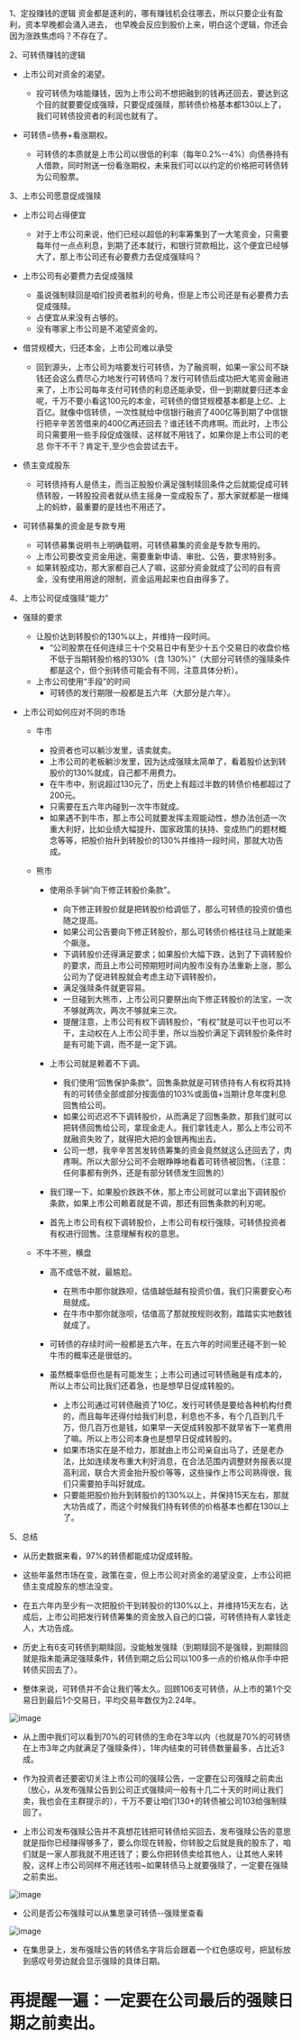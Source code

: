 1、定投赚钱的逻辑
资金都是逐利的，哪有赚钱机会往哪去，所以只要企业有盈利，资本早晚都会涌入进去， 也早晚会反应到股价上来，明白这个逻辑，你还会因为涨跌焦虑吗？不存在了。

2、可转债赚钱的逻辑
- 上市公司对资金的渴望。
  - 投可转债为啥能赚钱，因为上市公司不想把融到的钱再还回去，要达到这个目的就要要促成强赎，只要促成强赎，那转债价格基本都130以上了，我们可转债投资者的利润也就有了。

- 可转债=债券+看涨期权。
  - 可转债的本质就是上市公司以很低的利率（每年0.2%--4%）向债券持有人借款，同时附送一份看涨期权，未来我们可以以约定的价格把可转债转为公司股票。

3、上市公司愿意促成强赎
- 上市公司占得便宜
  - 对于上市公司来说，他们已经以超低的利率筹集到了一大笔资金，只需要每年付一点点利息，到期了还本就行，和银行贷款相比，这个便宜已经够大了，那上市公司还有必要费力去促成强赎吗？

- 上市公司有必要费力去促成强赎
  - 虽说强制赎回是咱们投资者胜利的号角，但是上市公司还是有必要费力去促成强赎。
  - 占便宜从来没有占够的。
  - 没有哪家上市公司是不渴望资金的。
  
- 借贷规模大，归还本金，上市公司难以承受
  - 回到源头，上市公司为啥要发行可转债，为了融资啊，如果一家公司不缺钱还会这么费尽心力地发行可转债吗？发行可转债后成功把大笔资金融进来了，上市公司每年支付可转债的利息还能承受，但一到期就要归还本金呢，千万不要小看这100元的本金，可转债的借贷规模基本都是上亿、上百亿。就像中信转债，一次性就给中信银行融资了400亿等到期了中信银行把辛辛苦苦借来的400亿再还回去？谁还钱不肉疼啊。而此时，上市公司只需要用一些手段促成强赎，这样就不用钱了，如果你是上市公司的老总 你干不干？肯定干,至少也会尝试去干。
  
- 债主变成股东
  - 可转债持有人是债主，而当正股股价满足强制赎回条件之后就能促成可转债转股，一转股投资者就从债主摇身一变成股东了，那大家就都是一根绳上的蚂蚱，最重要的是钱也不用还了。
  
- 可转债募集的资金是专款专用
  - 可转债募集说明书上明确载明，可转债募集的资金是专款专用的。
  - 上市公司要改变资金用途，需要重新申请、审批、公告，要求特别多。
  - 如果转股成功，那大家都自己人了嘛，这部分资金就成了公司的自有资金，没有使用用途的限制，资金运用起来也自由得多了。
  
4、上市公司促成强赎“能力”
- 强赎的要求
  - 让股价达到转股价的130%以上，并维持一段时间。
    - “公司股票在任何连续三十个交易日中有至少十五个交易日的收盘价格不低于当期转股价格的130%（含 130%）”（大部分可转债的强赎条件都是这个，但个别转债可能会有不同，注意具体分析）。
  - 上市公司使用“手段”的时间
    - 可转债的发行期限一般都是五六年（大部分是六年）。
	
- 上市公司如何应对不同的市场
  - 牛市
    - 投资者也可以躺沙发里，该卖就卖。
	- 上市公司的老板躺沙发里，因为达成强赎太简单了，看着股价达到转股价的130%就成，自己都不用费力。
	- 在牛市中，别说超过130元了，历史上有超过半数的转债价格都超过了200元。
	- 只需要在五六年内碰到一次牛市就成。
	- 如果遇不到牛市，那上市公司就要发挥主观能动性，想办法创造一次重大利好，比如业绩大幅提升、国家政策的扶持、变成热门的题材概念等等，把股价抬升到转股价的130%并维持一段时间，那就大功告成。
  
  - 熊市
    - 使用杀手锏“向下修正转股价条款”。
	  - 向下修正转股价就是把转股价给调低了，那么可转债的投资价值也随之提高。
	  - 如果公司公告要向下修正转股价，那么可转债价格往往马上就能来个飙涨。
	  - 下调转股价还得满足要求；如果股价大幅下跌，达到了下调转股价的要求，而且上市公司预期短时间内股市没有办法重新上涨，那么公司为了促进转股就会考虑主动下调转股价。
	  - 满足强赎条件就更容易。
	  - 一旦碰到大熊市，上市公司只要祭出向下修正转股价的法宝，一次不够就两次，两次不够就来三次。
	  - 提醒注意，上市公司有权下调转股价，“有权”就是可以干也可以不干，主动权在人上市公司手里，所以当股价满足下调转股价条件时是有可能下调，而不是一定下调。
	  
	- 上市公司就是赖着不下调。
	  - 我们使用“回售保护条款”。回售条款就是可转债持有人有权将其持有的可转债全部或部分按面值的103%或面值+当期计息年度利息回售给公司。
	  - 如果公司迟迟不下调转股价，从而满足了回售条款，那我们就可以把转债回售给公司，拿现金走人。我们拿钱走人，那么上市公司不就融资失败了，就得把大把的金银再掏出去。
	  - 公司一想，我辛辛苦苦发转债筹集的资金竟然就这么还回去了，肉疼啊。所以大部分公司不会眼睁睁地看着可转债被回售。（注意：任何事都有例外，还是有部分转债发生回售的）
	
	- 我们理一下，如果股价跌跌不休，那上市公司就可以拿出下调转股价条款，如果上市公司赖着就是不调，那还有回售条款的利刃呢。
	  
	- 首先上市公司有权下调转股价，上市公司有权行强赎，可转债投资者有权进行回售。注意理解有权的意思。
	
  - 不牛不熊，横盘
    - 高不成低不就，最尴尬。
	  - 在熊市中那你就跌呗，估值越低越有投资价值，我们只需要安心布局就成。
      - 在牛市中那你就涨呗，估值高了那就按规则收割，踏踏实实地数钱就成了。
	
	- 可转债的存续时间一般都是五六年，在五六年的时间里还碰不到一轮牛市的概率还是很低的。
	
	- 虽然概率低但也是有可能发生；上市公司通过可转债融是有成本的，所以上市公司比我们还着急，也是想早日促成转股的。
	  - 上市公司通过可转债融资了10亿，发行可转债是要给各种机构付费的，而且每年还得付给我们利息，利息也不多，有个几百到几千万，但几百万也是钱，如果早一天促成转股那不就早省下一笔费用了嘛。所以上市公司本身也是想早日促成转股的。
	  - 如果市场实在是不给力，那就由上市公司亲自出马了，还是老办法，比如连续发布重大利好消息，在合法范围内调整财务报表以提高利润，联合大资金抬升股价等等，这些操作上市公司熟得很，我们只需要拍手叫好就成。
      - 只要能把股价抬升到转股价的130%以上，并保持15天左右，那就大功告成了，而这个时候我们持有转债的价格基本也都在130以上了。
	  
5、总结
- 从历史数据来看，97%的转债都能成功促成转股。

- 这些年虽然市场在变，政策在变，但上市公司对资金的渴望没变，上市公司把债主变成股东的想法没变。

- 在五六年内至少有一次把股价干到转股价的130%以上，并维持15天左右，达成后，上市公司把发行转债筹集的资金放入自己的口袋，可转债持有人拿钱走人，大功告成。

- 历史上有6支可转债到期赎回，没能触发强赎（到期赎回不是强赎，到期赎回就是指未能满足强赎条件，转债到期之后公司以100多一点的价格从你手中把转债买回去了）。

- 整体来说，可转债并不会让我们等太久。回顾106支可转债，从上市的第1个交易日到最后1个交易日，平均交易年数仅为2.24年。

![image](https://github.com/liuyang-f/liuyang-f.github.io/assets/43442770/a84c7127-f0a5-4a65-bd1c-3de6d7323547)
- 从上图中我们可以看到70%的可转债的生命在3年以内（也就是70%的可转债在上市3年之内就满足了强赎条件），1年内结束的可转债数量最多，占比近3成。

- 作为投资者还要密切关注上市公司的强赎公告，一定要在公司强赎之前卖出（放心，从发布强赎公告到公司正式强赎间一般有十几二十天的时间让我们卖，我也会在主群提示的），千万不要让咱们130+的转债被公司103给强制赎回了。

- 上市公司发布强赎公告并不真想花钱把可转债给买回去，发布强赎公告的意思就是指你已经赚得够多了，要么你现在转股，你转股之后就是我的股东了，咱们就是一家人那我就不用还钱了；要么你把转债卖给其他人，让其他人来转股，这样上市公司同样不用还钱啦~如果转债马上就要强赎了，一定要在强赎之前卖出。

![image](https://github.com/liuyang-f/liuyang-f.github.io/assets/43442770/d52e38db-df6b-4778-82d2-c932ecb94cd8)
- 公司是否公布强赎可以从集思录可转债--强赎里查看

![image](https://github.com/liuyang-f/liuyang-f.github.io/assets/43442770/70ff1379-f3ae-4e97-9877-44d5e9859994)
- 在集思录上，发布强赎公告的转债名字背后会跟着一个红色感叹号，把鼠标放到感叹号旁边就会显示强赎的具体日期。

# 再提醒一遍：一定要在公司最后的强赎日期之前卖出。